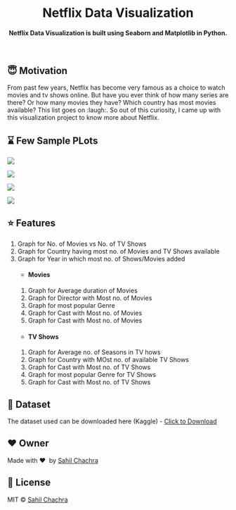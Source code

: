 <h1 align="center">Netflix Data Visualization</h1>

<div align= "center">
  <h4>Netflix Data Visualization is built using Seaborn and Matplotlib in Python.</h4>
</div>

&nbsp;&nbsp;&nbsp;&nbsp;&nbsp;&nbsp;&nbsp;&nbsp;&nbsp;&nbsp;&nbsp;&nbsp;&nbsp;&nbsp;&nbsp;&nbsp;&nbsp;&nbsp;&nbsp;&nbsp;&nbsp;&nbsp;&nbsp;&nbsp;&nbsp;&nbsp;&nbsp;&nbsp;&nbsp;&nbsp;

## :innocent: Motivation
From past few years, Netflix has become very famous as a choice to watch movies and tv shows online. But have you ever think of how many series are there? Or how many movies they have? Which country has most movies available? This list goes on :laugh:. So out of this curiosity, I came up with this visualization project to know more about Netflix. 

 
## :hourglass: Few Sample PLots

![](https://github.com/SahilChachra/Netflix-Data-Visualization/blob/master/sampleImages/CastWithMostNumMovies.png)

![](https://github.com/SahilChachra/Netflix-Data-Visualization/blob/master/sampleImages/CastWithMostNumTvShow.png)

![](https://github.com/SahilChachra/Netflix-Data-Visualization/blob/master/sampleImages/DirectorWithMostMovies.png)

![](https://github.com/SahilChachra/Netflix-Data-Visualization/blob/master/sampleImages/MostMoviesFromSpeificGenre.png)

## :star: Features
<ol>
    <li>Graph for No. of Movies vs No. of TV Shows</li>
    <li>Graph for Country having most no. of Movies and TV Shows available</li>
    <li>Graph for Year in which most no. of Shows/Movies added</li>
    <ul><li><H4>Movies</H4></li></ul>
        <ol>
            <li>Graph for Average duration of Movies</li>
            <li>Graph for Director with Most no. of Movies</li>
            <li>Graph for most popular Genre</li>
            <li>Graph for Cast with Most no. of Movies</li>
            <li>Graph for Cast with Most no. of Movies</li>
        </ol>
        <ul><li><H4>TV Shows</H4></li></ul>
        <ol>
            <li>Graph for Average no. of Seasons in TV hows</li>
            <li>Graph for Country with MOst no. of available TV Shows</li>
            <li>Graph for Cast with Most no. of TV Shows</li>
            <li>Graph for most popular Genre for TV Shows</li>
            <li>Graph for Cast with Most no. of TV Shows</li>
        </ol>
</ol>


## :file_folder: Dataset
The dataset used can be downloaded here (Kaggle) - [Click to Download](https://www.kaggle.com/shivamb/netflix-shows)

## :heart: Owner
Made with :heart:&nbsp;  by [Sahil Chachra](https://github.com/SahilChachra)

## :eyes: License
MIT © [Sahil Chachra](https://github.com/SahilChachra/Netflix-Data-Visualization/blob/master/LICENSE)
